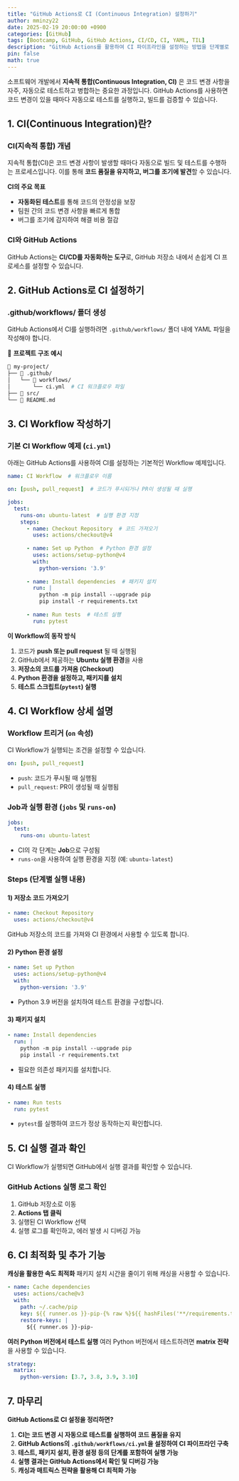 ```yaml
---
title: "GitHub Actions로 CI (Continuous Integration) 설정하기"
author: mminzy22
date: 2025-02-19 20:00:00 +0900
categories: [GitHub]
tags: [Bootcamp, GitHub, GitHub Actions, CI/CD, CI, YAML, TIL]
description: "GitHub Actions를 활용하여 CI 파이프라인을 설정하는 방법을 단계별로 설명"
pin: false
math: true
---
```



소프트웨어 개발에서 **지속적 통합(Continuous Integration, CI)** 은 코드 변경 사항을 자주, 자동으로 테스트하고 병합하는 중요한 과정입니다. GitHub Actions를 사용하면 코드 변경이 있을 때마다 자동으로 테스트를 실행하고, 빌드를 검증할 수 있습니다.


## 1. CI(Continuous Integration)란?

### **CI(지속적 통합) 개념**
지속적 통합(CI)은 코드 변경 사항이 발생할 때마다 자동으로 빌드 및 테스트를 수행하는 프로세스입니다. 이를 통해 **코드 품질을 유지하고, 버그를 조기에 발견**할 수 있습니다.

**CI의 주요 목표**
- **자동화된 테스트**를 통해 코드의 안정성을 보장
- 팀원 간의 코드 변경 사항을 빠르게 통합
- 버그를 조기에 감지하여 해결 비용 절감

### **CI와 GitHub Actions**
GitHub Actions는 **CI/CD를 자동화하는 도구**로, GitHub 저장소 내에서 손쉽게 CI 프로세스를 설정할 수 있습니다.


## 2. GitHub Actions로 CI 설정하기

### **.github/workflows/ 폴더 생성**
GitHub Actions에서 CI를 실행하려면 `.github/workflows/` 폴더 내에 YAML 파일을 작성해야 합니다.

📁 **프로젝트 구조 예시**

```bash
📂 my-project/
├── 📂 .github/
│   └── 📂 workflows/
│       └── ci.yml  # CI 워크플로우 파일
├── 📂 src/
└── 📄 README.md
```


## 3. CI Workflow 작성하기

### **기본 CI Workflow 예제 (`ci.yml`)**
아래는 GitHub Actions를 사용하여 CI를 설정하는 기본적인 Workflow 예제입니다.

```yaml
name: CI Workflow  # 워크플로우 이름

on: [push, pull_request]  # 코드가 푸시되거나 PR이 생성될 때 실행

jobs:
  test:
    runs-on: ubuntu-latest  # 실행 환경 지정
    steps:
      - name: Checkout Repository  # 코드 가져오기
        uses: actions/checkout@v4
      
      - name: Set up Python  # Python 환경 설정
        uses: actions/setup-python@v4
        with:
          python-version: '3.9'
      
      - name: Install dependencies  # 패키지 설치
        run: |
          python -m pip install --upgrade pip
          pip install -r requirements.txt
      
      - name: Run tests  # 테스트 실행
        run: pytest
```

**이 Workflow의 동작 방식**
1. 코드가 **push 또는 pull request** 될 때 실행됨
2. GitHub에서 제공하는 **Ubuntu 실행 환경**을 사용
3. **저장소의 코드를 가져옴 (Checkout)**
4. **Python 환경을 설정하고, 패키지를 설치**
5. **테스트 스크립트(`pytest`) 실행**


## 4. CI Workflow 상세 설명

### **Workflow 트리거 (`on` 속성)**
CI Workflow가 실행되는 조건을 설정할 수 있습니다.

```yaml
on: [push, pull_request]
```

- `push`: 코드가 푸시될 때 실행됨
- `pull_request`: PR이 생성될 때 실행됨

### **Job과 실행 환경 (`jobs` 및 `runs-on`)**

```yaml
jobs:
  test:
    runs-on: ubuntu-latest
```

- CI의 각 단계는 **Job**으로 구성됨
- `runs-on`을 사용하여 실행 환경을 지정 (예: `ubuntu-latest`)

### **Steps (단계별 실행 내용)**
#### 1) **저장소 코드 가져오기**

```yaml
- name: Checkout Repository
  uses: actions/checkout@v4
```

GitHub 저장소의 코드를 가져와 CI 환경에서 사용할 수 있도록 합니다.

#### 2) **Python 환경 설정**

```yaml
- name: Set up Python
  uses: actions/setup-python@v4
  with:
    python-version: '3.9'
```

- Python 3.9 버전을 설치하여 테스트 환경을 구성합니다.

#### 3) **패키지 설치**

```yaml
- name: Install dependencies
  run: |
    python -m pip install --upgrade pip
    pip install -r requirements.txt
```

- 필요한 의존성 패키지를 설치합니다.

#### 4) **테스트 실행**

```yaml
- name: Run tests
  run: pytest
```

- `pytest`를 실행하여 코드가 정상 동작하는지 확인합니다.


## 5. CI 실행 결과 확인

CI Workflow가 실행되면 GitHub에서 실행 결과를 확인할 수 있습니다.

### **GitHub Actions 실행 로그 확인**
1. GitHub 저장소로 이동
2. **Actions 탭 클릭**
3. 실행된 CI Workflow 선택
4. 실행 로그를 확인하고, 에러 발생 시 디버깅 가능


## 6. CI 최적화 및 추가 기능

**캐싱을 활용한 속도 최적화**
패키지 설치 시간을 줄이기 위해 캐싱을 사용할 수 있습니다.

```yaml
- name: Cache dependencies
  uses: actions/cache@v3
  with:
    path: ~/.cache/pip
    key: ${{ runner.os }}-pip-{% raw %}${{ hashFiles('**/requirements.txt') }}{% endraw %}
    restore-keys: |
      ${{ runner.os }}-pip-
```

**여러 Python 버전에서 테스트 실행**
여러 Python 버전에서 테스트하려면 **matrix 전략**을 사용할 수 있습니다.

```yaml
strategy:
  matrix:
    python-version: [3.7, 3.8, 3.9, 3.10]
```


## 7. 마무리

**GitHub Actions로 CI 설정을 정리하면?**
1. **CI는 코드 변경 시 자동으로 테스트를 실행하여 코드 품질을 유지**
2. **GitHub Actions의 `.github/workflows/ci.yml`을 설정하여 CI 파이프라인 구축**
3. **테스트, 패키지 설치, 환경 설정 등의 단계를 포함하여 실행 가능**
4. **실행 결과는 GitHub Actions에서 확인 및 디버깅 가능**
5. **캐싱과 매트릭스 전략을 활용해 CI 최적화 가능**

